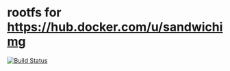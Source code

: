 # rootfs for https://hub.docker.com/u/sandwichimg

[![Build Status](https://travis-ci.org/sandwich-img/rootfs.svg?branch=master)](https://travis-ci.org/sandwich-img/rootfs)
